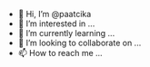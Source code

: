 - 👋 Hi, I’m @paatcika
- 👀 I’m interested in ...
- 🌱 I’m currently learning ...
- 💞️ I’m looking to collaborate on ...
- 📫 How to reach me ...

<!---
paatcika/paatcika is a ✨ special ✨ repository because its `README.md` (this file) appears on your GitHub profile.
You can click the Preview link to take a look at your changes.
--->
